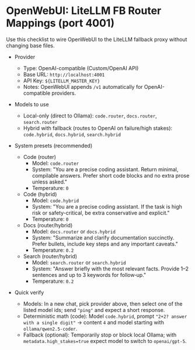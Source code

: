 # OpenWebUI: LiteLLM FB Router Mappings (port 4001)

Use this checklist to wire OpenWebUI to the LiteLLM fallback proxy without changing base files.

- Provider
  - Type: OpenAI-compatible (Custom/OpenAI API)
  - Base URL: `http://localhost:4001`
  - API Key: `${LITELLM_MASTER_KEY}`
  - Notes: OpenWebUI appends `/v1` automatically for OpenAI-compatible providers.

- Models to use
  - Local-only (direct to Ollama): `code.router`, `docs.router`, `search.router`
  - Hybrid with fallback (routes to OpenAI on failure/high stakes): `code.hybrid`, `docs.hybrid`, `search.hybrid`

- System presets (recommended)
  - Code (router)
    - Model: `code.router`
    - System: "You are a precise coding assistant. Return minimal, compilable answers. Prefer short code blocks and no extra prose unless asked."
    - Temperature: `0`
  - Code (hybrid)
    - Model: `code.hybrid`
    - System: "You are a precise coding assistant. If the task is high risk or safety-critical, be extra conservative and explicit."
    - Temperature: `0`
  - Docs (router/hybrid)
    - Model: `docs.router` or `docs.hybrid`
    - System: "Summarize and clarify documentation succinctly. Prefer bullets, include key steps and any important caveats."
    - Temperature: `0.2`
  - Search (router/hybrid)
    - Model: `search.router` or `search.hybrid`
    - System: "Answer briefly with the most relevant facts. Provide 1–2 sentences and up to 3 keywords for follow‑up."
    - Temperature: `0.2`

- Quick verify
  - Models: In a new chat, pick provider above, then select one of the listed model ids; send `"ping"` and expect a short response.
  - Deterministic math (code): Model `code.hybrid`, prompt `"2+2? answer with a single digit"` → content `4` and model starting with `ollama/qwen2.5-coder`.
  - Fallback (optional): Temporarily stop or block local Ollama; with `metadata.high_stakes=true` expect model to switch to `openai/gpt-5`.
